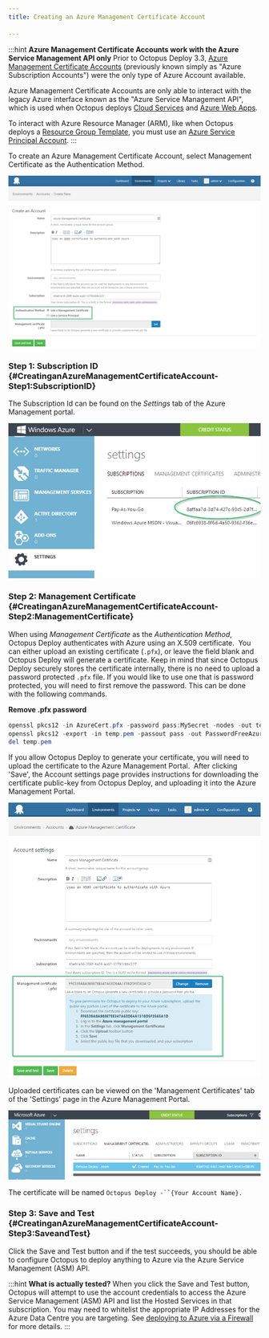```yaml
---
title: Creating an Azure Management Certificate Account

---
```



:::hint
**Azure Management Certificate Accounts work with the Azure Service Management API only**
Prior to Octopus Deploy 3.3, [Azure Management Certificate Accounts](/docs/key-concepts/environments/accounts/azure-subscription-account.md) (previously known simply as "Azure Subscription Accounts") were the only type of Azure Account available.


Azure Management Certificate Accounts are only able to interact with the legacy Azure interface known as the "Azure Service Management API", which is used when Octopus deploys [Cloud Services](/docs/deploying-applications/deploying-to-azure/deploying-a-package-to-an-azure-cloud-service/index.md) and [Azure Web Apps](/docs/deploying-applications/deploying-to-azure/deploying-a-package-to-an-azure-web-app/index.md).


To interact with Azure Resource Manager (ARM), like when Octopus deploys a [Resource Group Template](/docs/guides/azure-deployments/resource-groups/deploy-using-an-azure-resource-group-template.md), you must use an [Azure Service Principal Account](/docs/guides/azure-deployments/creating-an-azure-account/creating-an-azure-service-principal-account.md).
:::


To create an Azure Management Certificate Account, select Management Certificate as the Authentication Method.


![](/docs/images/3703001/3964988.png "width=500")

### Step 1: Subscription ID {#CreatinganAzureManagementCertificateAccount-Step1:SubscriptionID}


The Subscription Id can be found on the *Settings* tab of the Azure Management portal.


![](/docs/images/3703001/3964989.png "width=500")

### Step 2: Management Certificate {#CreatinganAzureManagementCertificateAccount-Step2:ManagementCertificate}


When using *Management Certificate* as the *Authentication Method*, Octopus Deploy authenticates with Azure using an X.509 certificate.  You can either upload an existing certificate (`.pfx`), or leave the field blank and Octopus Deploy will generate a certificate. Keep in mind that since Octopus Deploy securely stores the certificate internally, there is no need to upload a password protected `.pfx` file. If you would like to use one that is password protected, you will need to first remove the password. This can be done with the following commands.

**Remove .pfx password**

```powershell
openssl pkcs12 -in AzureCert.pfx -password pass:MySecret -nodes -out temp.pem
openssl pkcs12 -export -in temp.pem -passout pass -out PasswordFreeAzureCert.pfx
del temp.pem
```


If you allow Octopus Deploy to generate your certificate, you will need to upload the certificate to the Azure Management Portal.  After clicking 'Save', the Account settings page provides instructions for downloading the certificate public-key from Octopus Deploy, and uploading it into the Azure Management Portal.


![](/docs/images/3703001/3964991.png "width=500")


Uploaded certificates can be viewed on the 'Management Certificates' tab of the 'Settings' page in the Azure Management Portal.


![](/docs/images/3703001/3964990.png "width=500")


The certificate will be named `Octopus Deploy -``{Your Account Name}.`

### Step 3: Save and Test {#CreatinganAzureManagementCertificateAccount-Step3:SaveandTest}


Click the Save and Test button and if the test succeeds, you should be able to configure Octopus to deploy anything to Azure via the Azure Service Management (ASM) API.

:::hint
**What is actually tested?**
When you click the Save and Test button, Octopus will attempt to use the account credentials to access the Azure Service Management (ASM) API and list the Hosted Services in that subscription. You may need to whitelist the appropriate IP Addresses for the Azure Data Centre you are targeting. See [deploying to Azure via a Firewall](/docs/deploying-applications/deploying-to-azure/index.md) for more details.
:::
